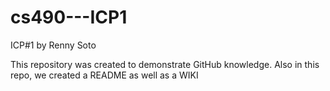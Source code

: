 # cs490---ICP1
ICP#1 by Renny Soto 


This repository was created to demonstrate GitHub knowledge.
Also in this repo, we created a README as well as a WIKI
